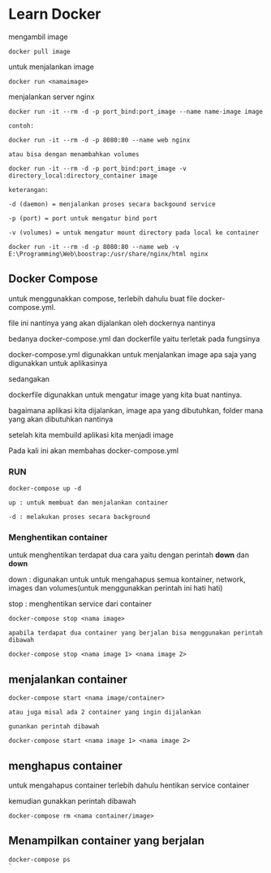 # Learn Docker

mengambil image 

```
docker pull image
```


untuk menjalankan image 

```
docker run <namaimage>
```

menjalankan server nginx

```
docker run -it --rm -d -p port_bind:port_image --name name-image image

contoh:

docker run -it --rm -d -p 8080:80 --name web nginx

atau bisa dengan menambahkan volumes

docker run -it --rm -d -p port_bind:port_image -v directory_local:directory_container image

keterangan:

-d (daemon) = menjalankan proses secara backgound service

-p (port) = port untuk mengatur bind port

-v (volumes) = untuk mengatur mount directory pada local ke container

docker run -it --rm -d -p 8080:80 --name web -v E:\Programming\Web\boostrap:/usr/share/nginx/html nginx
```





## Docker Compose

untuk menggunakkan compose, terlebih dahulu buat file docker-compose.yml.

file ini nantinya yang akan dijalankan oleh dockernya nantinya

bedanya docker-compose.yml dan dockerfile yaitu terletak pada fungsinya

docker-compose.yml digunakkan untuk menjalankan image apa saja yang digunakkan untuk aplikasinya

sedangakan 

dockerfile digunakkan untuk mengatur image yang kita buat nantinya. 

bagaimana aplikasi kita dijalankan, image apa yang dibutuhkan, folder mana yang akan dibutuhkan nantinya 

setelah kita membuild aplikasi kita menjadi image


Pada kali ini akan membahas docker-compose.yml

### RUN

```
docker-compose up -d

up : untuk membuat dan menjalankan container

-d : melakukan proses secara background
```


### Menghentikan container

untuk menghentikan terdapat dua cara yaitu dengan perintah **down** dan **down**

down : digunakan untuk untuk mengahapus semua kontainer, network, images dan volumes(untuk menggunakkan perintah ini hati hati)

stop : menghentikan service dari container

```
docker-compose stop <nama image>

apabila terdapat dua container yang berjalan bisa menggunakan perintah dibawah

docker-compose stop <nama image 1> <nama image 2>
```

## menjalankan container

```
docker-compose start <nama image/container>

atau juga misal ada 2 container yang ingin dijalankan

gunankan perintah dibawah

docker-compose start <nama image 1> <nama image 2>
```

## menghapus container

untuk mengahapus container terlebih dahulu hentikan service container

kemudian gunakkan perintah dibawah

```
docker-compose rm <nama container/image>
```


## Menampilkan container yang berjalan

```
docker-compose ps
`
